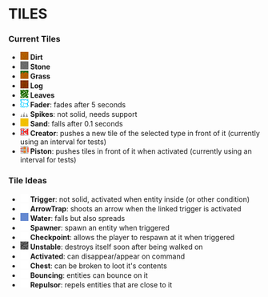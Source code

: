 # TILES

### Current Tiles
 * ![](res/tile/dirt.png) **Dirt**
 * ![](res/tile/stone.png) **Stone**
 * ![](res/tile/grass.png) **Grass**
 * ![](res/tile/log.png) **Log**
 * ![](res/tile/leaves.png) **Leaves**
 * ![](res/tile/fader.png) **Fader**: fades after 5 seconds
 * ![](res/tile/spikes.png) **Spikes**: not solid, needs support
 * ![](res/tile/sand.png) **Sand**: falls after 0.1 seconds
 * ![](res/tile/creator.png) **Creator**: pushes a new tile of the selected type in front of it (currently using an interval for tests)
 * ![](res/tile/piston_retracted.png) **Piston**: pushes tiles in front of it when activated (currently using an interval for tests)

### Tile Ideas
 * ![](res/tile/empty.png) **Trigger**: not solid, activated when entity inside (or other condition)
 * ![](res/tile/empty.png) **ArrowTrap**: shoots an arrow when the linked trigger is activated
 * ![](res/tile/water.png) **Water**: falls but also spreads
 * ![](res/tile/empty.png) **Spawner**: spawn an entity when triggered
 * ![](res/tile/empty.png) **Checkpoint**: allows the player to respawn at it when triggered
 * ![](res/tile/unstable.png) **Unstable**: destroys itself soon after being walked on
 * ![](res/tile/empty.png) **Activated**: can disappear/appear on command
 * ![](res/tile/empty.png) **Chest**: can be broken to loot it's contents
 * ![](res/tile/empty.png) **Bouncing**: entities can bounce on it
 * ![](res/tile/empty.png) **Repulsor**: repels entities that are close to it